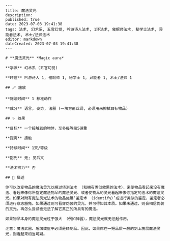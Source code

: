 
    ---
    title: 魔法灵光
    description: 
    published: true
    date: 2023-07-03 19:41:38
    tags: 法术, 幻术系, 五官幻觉, 吟游诗人法术, 1环法术, 催眠师法术, 秘学士法术, 异能者法术, 术士/法师法术
    editor: markdown
    dateCreated: 2023-07-03 19:41:38
    ---

    # **魔法灵光** *Magic aura*

    **学派** 幻术系 (五官幻觉) 

    **环位** 吟游诗人 1, 催眠师 1, 秘学士 1, 异能者 1, 术士/法师 1

    ## 🪄 施放

    **施法时间** 1 标准动作

    **成分** 语言, 姿势, 法器 (一块方形丝绸, 必须用来擦拭目标物品)

    ## ✨ 效果 

    **目标** 一个接触到的物体，至多每等级5磅重 

    **距离** 接触  

    **持续时间** 1天/等级 

    **豁免** 无; 见后文

    **法术抗力** 否

    ## 📖 描述

    你可以改变物品的魔法灵光以瞒过侦测法术 （和拥有类似效果的法术），来使物品看起来没有魔法、看起来像你所指定魔法物品的魔法灵光、或者使物品的灵光看起来像你指定的法术的魔法灵光。如果对附有魔法灵光法术的物品施展‘鉴定术 （identify）’或进行类似的鉴定，鉴定者必须进行意志豁免。如果通过则可看穿伪装的灵光，并可得知其本质。如果未通过，则会相信伪装的灵光，再怎么尝试也无法了解它真正的所具有的魔法。

    如果物品本身的魔法灵光过于强大 （例如神器），魔法灵光就无法起作用。

    注意：魔法武器、盾牌或盔甲必须是精制品。因此，如果你在一把品质一般的剑上施展魔法灵光，则看起来相当可疑。
    